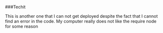 ###Techit

This is another one that I can not get deployed despite the fact that I cannot find an error in the code. 
My computer really does not like the require node for some reason







